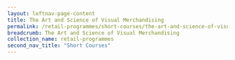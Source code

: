 ```yaml
---
layout: leftnav-page-content
title: The Art and Science of Visual Merchandising
permalink: /retail-programmes/short-courses/the-art-and-science-of-visual-merchandising
breadcrumb: The Art and Science of Visual Merchandising
collection_name: retail-programmes
second_nav_title: "Short Courses"
---
```

